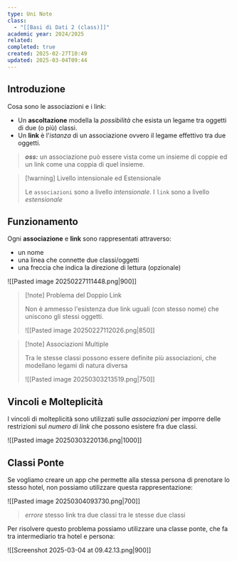 ```yaml
---
type: Uni Note
class:
  - "[[Basi di Dati 2 (class)]]"
academic year: 2024/2025
related: 
completed: true
created: 2025-02-27T10:49
updated: 2025-03-04T09:44
---
```

## Introduzione

Cosa sono le associazioni e i link:

- Un **ascoltazione** modella la *possibilità* che esista un legame tra oggetti di due (o più) classi.
- Un **link** è l'*istanza* di un associazione ovvero il legame effettivo tra due oggetti.

>***oss:*** un associazione può essere vista come un insieme di coppie ed un link come una coppia di quel insieme.

>[!warning] Livello intensionale ed Estensionale
>
> Le `associazioni` sono a livello *intensionale*. I `link` sono a livello *estensionale*

## Funzionamento

Ogni **associazione** e **link** sono rappresentati attraverso:
- un nome
- una linea che connette due classi/oggetti
- una freccia che indica la direzione di lettura (opzionale)

![[Pasted image 20250227111448.png|900]]

>[!note] Problema del Doppio Link
>
>Non è ammesso l'esistenza due link uguali (con stesso nome) che uniscono gli stessi oggetti.
>
>![[Pasted image 20250227112026.png|850]]
>

>[!note] Associazioni Multiple
>
>Tra le stesse classi possono essere definite più associazioni, che modellano legami di natura diversa
>
>![[Pasted image 20250303213519.png|750]]

## Vincoli e Molteplicità

I vincoli di molteplicità sono utilizzati sulle *associazioni* per imporre delle restrizioni sul *numero di link* che possono esistere fra due classi.

![[Pasted image 20250303220136.png|1000]]

## Classi Ponte

Se vogliamo creare un app che permette alla stessa persona di prenotare lo stesso hotel, non possiamo utilizzare questa rappresentazione:

![[Pasted image 20250304093730.png|700]]

>*errore* stesso link tra due classi tra le stesse due classi

Per risolvere questo problema possiamo utilizzare una classe ponte, che fa tra intermediario tra hotel e persona:

 ![[Screenshot 2025-03-04 at 09.42.13.png|900]]